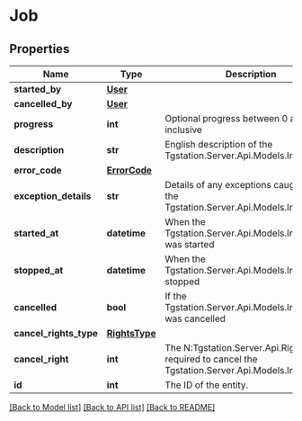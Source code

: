 # Job

## Properties
Name | Type | Description | Notes
------------ | ------------- | ------------- | -------------
**started_by** | [**User**](User.md) |  | [optional] 
**cancelled_by** | [**User**](User.md) |  | [optional] 
**progress** | **int** | Optional progress between 0 and 100 inclusive | [optional] 
**description** | **str** | English description of the Tgstation.Server.Api.Models.Internal.Job | [optional] 
**error_code** | [**ErrorCode**](ErrorCode.md) |  | [optional] 
**exception_details** | **str** | Details of any exceptions caught during the Tgstation.Server.Api.Models.Internal.Job | [optional] 
**started_at** | **datetime** | When the Tgstation.Server.Api.Models.Internal.Job was started | [optional] 
**stopped_at** | **datetime** | When the Tgstation.Server.Api.Models.Internal.Job stopped | [optional] 
**cancelled** | **bool** | If the Tgstation.Server.Api.Models.Internal.Job was cancelled | [optional] 
**cancel_rights_type** | [**RightsType**](RightsType.md) |  | [optional] 
**cancel_right** | **int** | The N:Tgstation.Server.Api.Rights required to cancel the Tgstation.Server.Api.Models.Internal.Job | [optional] 
**id** | **int** | The ID of the entity. | [optional] 

[[Back to Model list]](../README.md#documentation-for-models) [[Back to API list]](../README.md#documentation-for-api-endpoints) [[Back to README]](../README.md)

